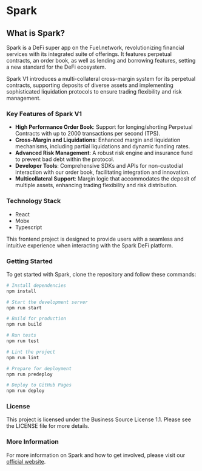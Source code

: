 # Spark

## What is Spark?

Spark is a DeFi super app on the Fuel.network, revolutionizing financial services with its integrated suite of
offerings. It features perpetual contracts, an order book, as well as lending and borrowing features, setting a new
standard for the DeFi ecosystem.

Spark V1 introduces a multi-collateral cross-margin system for its perpetual contracts, supporting deposits of diverse
assets and implementing sophisticated liquidation protocols to ensure trading flexibility and risk management.

### Key Features of Spark V1

- **High Performance Order Book**: Support for longing/shorting Perpetual Contracts with up to 2000 transactions per
  second (TPS).
- **Cross-Margin and Liquidations**: Enhanced margin and liquidation mechanisms, including partial liquidations and
  dynamic funding rates.
- **Advanced Risk Management**: A robust risk engine and insurance fund to prevent bad debt within the protocol.
- **Developer Tools**: Comprehensive SDKs and APIs for non-custodial interaction with our order book, facilitating
  integration and innovation.
- **Multicollateral Support**: Margin logic that accommodates the deposit of multiple assets, enhancing trading
  flexibility and risk distribution.

### Technology Stack

- React
- Mobx
- Typescript

This frontend project is designed to provide users with a seamless and intuitive experience when interacting with the
Spark DeFi platform.

### Getting Started

To get started with Spark, clone the repository and follow these commands:

```bash
# Install dependencies
npm install

# Start the development server
npm run start

# Build for production
npm run build

# Run tests
npm run test

# Lint the project
npm run lint

# Prepare for deployment
npm run predeploy

# Deploy to GitHub Pages
npm run deploy
```

### License

This project is licensed under the Business Source License 1.1. Please see the LICENSE file for more details.

### More Information

For more information on Spark and how to get involved, please visit our [official website](https://docs.sprk.fi/).
